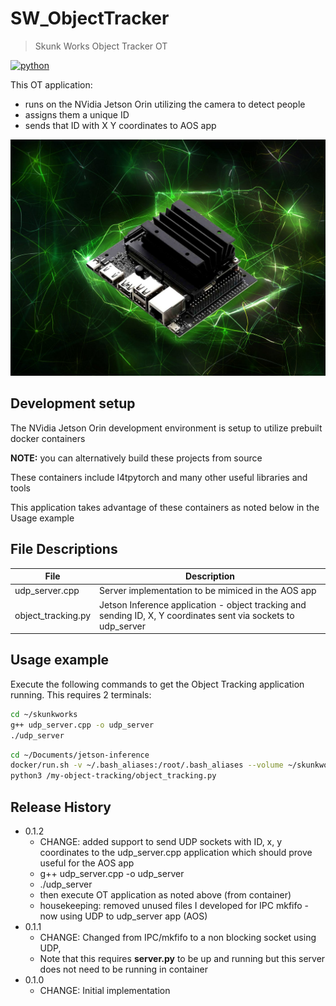 # SW_ObjectTracker
> Skunk Works Object Tracker OT

[![python](https://img.shields.io/badge/Python-3.9-3776AB.svg?style=flat&logo=python&logoColor=white)](https://www.python.org)

This OT application:
* runs on the NVidia Jetson Orin utilizing the camera to detect people
* assigns them a unique ID
* sends that ID with X Y coordinates to AOS app

![](nano.jpg)

## Development setup

The NVidia Jetson Orin development environment is setup to utilize prebuilt docker containers

**NOTE:**  you can alternatively build these projects from source

These containers include l4tpytorch and many other useful libraries and tools

This application takes advantage of these containers as noted below in the Usage example

## File Descriptions

| File | Description |
| ----------- | ----------- |
| udp_server.cpp | Server implementation to be mimiced in the AOS app | 
| object_tracking.py | Jetson Inference application - object tracking and sending ID, X, Y coordinates sent via sockets to udp_server | 



## Usage example

Execute the following commands to get the Object Tracking application running. This requires 2 terminals:

```sh
cd ~/skunkworks
g++ udp_server.cpp -o udp_server
./udp_server
```

```sh
cd ~/Documents/jetson-inference
docker/run.sh -v ~/.bash_aliases:/root/.bash_aliases --volume ~/skunkworks/:/my-object-tracking
python3 /my-object-tracking/object_tracking.py
```


## Release History

* 0.1.2
    * CHANGE: added support to send UDP sockets with ID, x, y coordinates to the udp_server.cpp application which should prove useful for the AOS app
    * g++ udp_server.cpp -o udp_server
    * ./udp_server
    * then execute OT application as noted above (from container)
    * housekeeping: removed unused files I developed for IPC mkfifo - now using UDP to udp_server app (AOS)
* 0.1.1
    * CHANGE: Changed from IPC/mkfifo to a non blocking socket using UDP, 
    * Note that this requires **server.py** to be up and running but this server does not need to be running in container
* 0.1.0
    * CHANGE: Initial implementation
